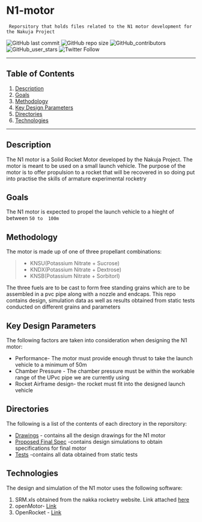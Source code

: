 # N1-motor
`
 Reporsitory that holds files related to the N1 motor development for the Nakuja Project`

![GitHub last commit](https://img.shields.io/github/last-commit/nakujaproject/N1-motor) ![GitHub repo size](https://img.shields.io/github/repo-size/nakujaproject/N1-motor) ![GitHub_contributors](https://img.shields.io/github/contributors/nakujaproject/N1-motor) ![GitHub_user_stars](https://img.shields.io/github/stars/nakujaproject?style=social) ![Twitter Follow](https://img.shields.io/twitter/follow/Nakuja6?style=social)

***
## Table of Contents

1. [Description](#description)
2. [Goals](#goals)
3. [Methodology](#methodology)
4. [Key Design Parameters](#key-design-parameters)
5. [Directories](#directories)
6. [Technologies](#technologies)

***

## Description

The N1 motor is a Solid Rocket Motor developed by the Nakuja Project. The motor is meant to be used on a small launch vehicle. The purpose of the motor is to offer propulsion to a rocket that will be recovered in so doing put into practise the skills of armature experimental rocketry


## Goals
The N1 motor is expected to propel the launch vehicle to a hieght of between `50 to  100m`


## Methodology
The motor is made up of one of three propellant combinations:
> + KNSU(Potassium Nitrate + Sucrose)
> + KNDX(Potassium Nitrate + Dextrose)
> + KNSB(Potassium Nitrate + Sorbitorl)

The three fuels are to be cast to form free standing grains which are to  be assembled in a pvc pipe along with a nozzle and endcaps.
This repo contains design, simulation data as well as results obtained from static tests conducted on different grains and parameters

## Key Design Parameters
The following factors are taken into consideration when designing the N1 motor:
- Performance- The motor must provide enough thrust to take the launch vehicle to a minimum of 50m
- Chamber Pressure - The chamber pressure must be within the workable range of the UPvc pipe we are currently using
- Rocket Airframe design-  the rocket must fit into the designed launch vehicle

## Directories
The following is a list of the contents of each directory in the reporsitory:
+ [Drawings](/Drawings) - contains all the design drawings for the N1 motor
+ [Proposed Final Spec](/Proposed-Final-Spec) -contains design simulations to obtain specifications for final motor
+ [Tests](/Tests) -contains all data obtained from static tests

## Technologies
The design and simulation of the N1 motor uses the following software:
1. SRM.xls obtained from the nakka rocketry website. Link attached [here](https://www.nakka-rocketry.net/soft/SRM_2014.1.zip)
2. openMotor- [Link](https://github.com/reilleya/openMotor)
3. OpenRocket - [Link](https://openrocket.info/)
